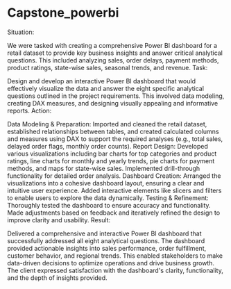 # Capstone_powerbi
Situation:

We were tasked with creating a comprehensive Power BI dashboard for a retail dataset to provide key business insights and answer critical analytical questions. This included analyzing sales, order delays, payment methods, product ratings, state-wise sales, seasonal trends, and revenue.
Task:

Design and develop an interactive Power BI dashboard that would effectively visualize the data and answer the eight specific analytical questions outlined in the project requirements. This involved data modeling, creating DAX measures, and designing visually appealing and informative reports.
Action:

Data Modeling & Preparation: Imported and cleaned the retail dataset, established relationships between tables, and created calculated columns and measures using DAX to support the required analyses (e.g., total sales, delayed order flags, monthly order counts).
Report Design: Developed various visualizations including bar charts for top categories and product ratings, line charts for monthly and yearly trends, pie charts for payment methods, and maps for state-wise sales. Implemented drill-through functionality for detailed order analysis.
Dashboard Creation: Arranged the visualizations into a cohesive dashboard layout, ensuring a clear and intuitive user experience. Added interactive elements like slicers and filters to enable users to explore the data dynamically.
Testing & Refinement: Thoroughly tested the dashboard to ensure accuracy and functionality. Made adjustments based on feedback and iteratively refined the design to improve clarity and usability.
Result:

Delivered a comprehensive and interactive Power BI dashboard that successfully addressed all eight analytical questions. The dashboard provided actionable insights into sales performance, order fulfillment, customer behavior, and regional trends. This enabled stakeholders to make data-driven decisions to optimize operations and drive business growth. The client expressed satisfaction with the dashboard's clarity, functionality, and the depth of insights provided.

